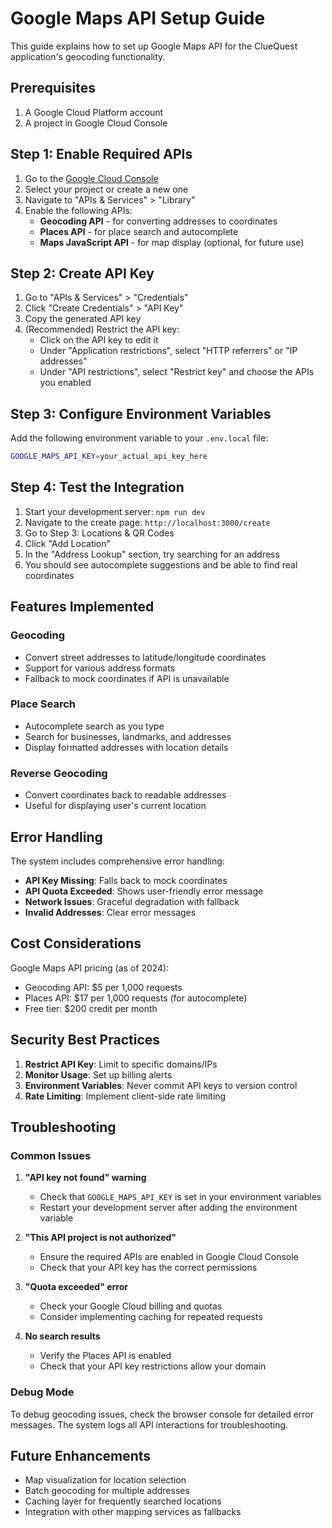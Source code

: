 # Google Maps API Setup Guide

This guide explains how to set up Google Maps API for the ClueQuest application's geocoding functionality.

## Prerequisites

1. A Google Cloud Platform account
2. A project in Google Cloud Console

## Step 1: Enable Required APIs

1. Go to the [Google Cloud Console](https://console.cloud.google.com/)
2. Select your project or create a new one
3. Navigate to "APIs & Services" > "Library"
4. Enable the following APIs:
   - **Geocoding API** - for converting addresses to coordinates
   - **Places API** - for place search and autocomplete
   - **Maps JavaScript API** - for map display (optional, for future use)

## Step 2: Create API Key

1. Go to "APIs & Services" > "Credentials"
2. Click "Create Credentials" > "API Key"
3. Copy the generated API key
4. (Recommended) Restrict the API key:
   - Click on the API key to edit it
   - Under "Application restrictions", select "HTTP referrers" or "IP addresses"
   - Under "API restrictions", select "Restrict key" and choose the APIs you enabled

## Step 3: Configure Environment Variables

Add the following environment variable to your `.env.local` file:

```bash
GOOGLE_MAPS_API_KEY=your_actual_api_key_here
```

## Step 4: Test the Integration

1. Start your development server: `npm run dev`
2. Navigate to the create page: `http://localhost:3000/create`
3. Go to Step 3: Locations & QR Codes
4. Click "Add Location"
5. In the "Address Lookup" section, try searching for an address
6. You should see autocomplete suggestions and be able to find real coordinates

## Features Implemented

### Geocoding
- Convert street addresses to latitude/longitude coordinates
- Support for various address formats
- Fallback to mock coordinates if API is unavailable

### Place Search
- Autocomplete search as you type
- Search for businesses, landmarks, and addresses
- Display formatted addresses with location details

### Reverse Geocoding
- Convert coordinates back to readable addresses
- Useful for displaying user's current location

## Error Handling

The system includes comprehensive error handling:

- **API Key Missing**: Falls back to mock coordinates
- **API Quota Exceeded**: Shows user-friendly error message
- **Network Issues**: Graceful degradation with fallback
- **Invalid Addresses**: Clear error messages

## Cost Considerations

Google Maps API pricing (as of 2024):
- Geocoding API: $5 per 1,000 requests
- Places API: $17 per 1,000 requests (for autocomplete)
- Free tier: $200 credit per month

## Security Best Practices

1. **Restrict API Key**: Limit to specific domains/IPs
2. **Monitor Usage**: Set up billing alerts
3. **Environment Variables**: Never commit API keys to version control
4. **Rate Limiting**: Implement client-side rate limiting

## Troubleshooting

### Common Issues

1. **"API key not found" warning**
   - Check that `GOOGLE_MAPS_API_KEY` is set in your environment variables
   - Restart your development server after adding the environment variable

2. **"This API project is not authorized"**
   - Ensure the required APIs are enabled in Google Cloud Console
   - Check that your API key has the correct permissions

3. **"Quota exceeded" error**
   - Check your Google Cloud billing and quotas
   - Consider implementing caching for repeated requests

4. **No search results**
   - Verify the Places API is enabled
   - Check that your API key restrictions allow your domain

### Debug Mode

To debug geocoding issues, check the browser console for detailed error messages. The system logs all API interactions for troubleshooting.

## Future Enhancements

- Map visualization for location selection
- Batch geocoding for multiple addresses
- Caching layer for frequently searched locations
- Integration with other mapping services as fallbacks
